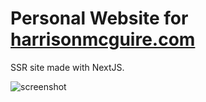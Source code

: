 # Personal Website for [harrisonmcguire.com](https://harrisonmcguire.com/)

SSR site made with NextJS.

![screenshot](https://res.cloudinary.com/dz09rnbhe/image/upload/v1516015832/harrison-mcguire-screenshot_uy8hfd.png "screenshot")
